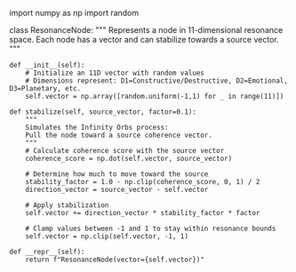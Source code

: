 import numpy as np
import random

class ResonanceNode:
    """
    Represents a node in 11-dimensional resonance space.
    Each node has a vector and can stabilize towards a source vector.
    """

    def __init__(self):
        # Initialize an 11D vector with random values
        # Dimensions represent: D1=Constructive/Destructive, D2=Emotional, D3=Planetary, etc.
        self.vector = np.array([random.uniform(-1,1) for _ in range(11)])

    def stabilize(self, source_vector, factor=0.1):
        """
        Simulates the Infinity Orbs process:
        Pull the node toward a source coherence vector.
        """
        # Calculate coherence score with the source vector
        coherence_score = np.dot(self.vector, source_vector)

        # Determine how much to move toward the source
        stability_factor = 1.0 - np.clip(coherence_score, 0, 1) / 2
        direction_vector = source_vector - self.vector

        # Apply stabilization
        self.vector += direction_vector * stability_factor * factor

        # Clamp values between -1 and 1 to stay within resonance bounds
        self.vector = np.clip(self.vector, -1, 1)

    def __repr__(self):
        return f"ResonanceNode(vector={self.vector})"